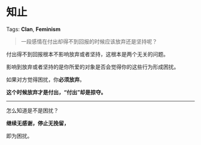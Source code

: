 # 知止

Tags: **Clan**, **Feminism**

> 一段感情在付出却得不到回报的时候应该放弃还是坚持呢？



付出得不到回报根本不影响放弃或者坚持，这根本是两个无关的问题。

影响到放弃或者坚持的是你所爱的对象是否会觉得你的这些行为形成困扰。

如果对方觉得困扰，你**必须放弃**。

**这个时候放弃才是付出，“付出”却是掠夺。**



---

怎么知道是不是困扰？

**继续无感谢，停止无挽留，**

即为困扰。



